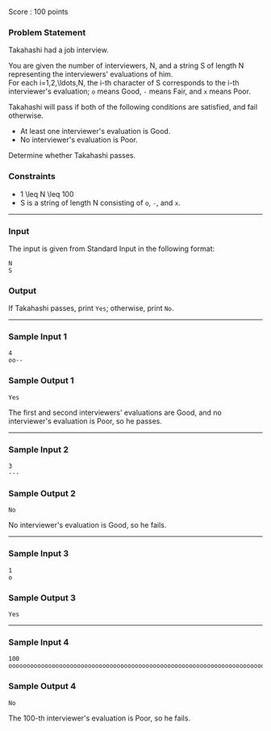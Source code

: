 Score : 100 points

### Problem Statement

Takahashi had a job interview.

You are given the number of interviewers, N, and a string S of length N representing the interviewers' evaluations of him.  
For each i=1,2,\ldots,N, the i-th character of S corresponds to the i-th interviewer's evaluation; `o` means Good, `-` means Fair, and `x` means Poor.

Takahashi will pass if both of the following conditions are satisfied, and fail otherwise.

* At least one interviewer's evaluation is Good.
* No interviewer's evaluation is Poor.

Determine whether Takahashi passes.

### Constraints

* 1 \leq N \leq 100
* S is a string of length N consisting of `o`, `-`, and `x`.

---

### Input

The input is given from Standard Input in the following format:

```
N
S
```

### Output

If Takahashi passes, print `Yes`; otherwise, print `No`.

---

### Sample Input 1

```
4
oo--
```

### Sample Output 1

```
Yes
```

The first and second interviewers' evaluations are Good, and no interviewer's evaluation is Poor, so he passes.

---

### Sample Input 2

```
3
---
```

### Sample Output 2

```
No
```

No interviewer's evaluation is Good, so he fails.

---

### Sample Input 3

```
1
o
```

### Sample Output 3

```
Yes
```

---

### Sample Input 4

```
100
ooooooooooooooooooooooooooooooooooooooooooooooooooooooooooooooooooooooooooooooooooooooooooooooooooox
```

### Sample Output 4

```
No
```

The 100-th interviewer's evaluation is Poor, so he fails.